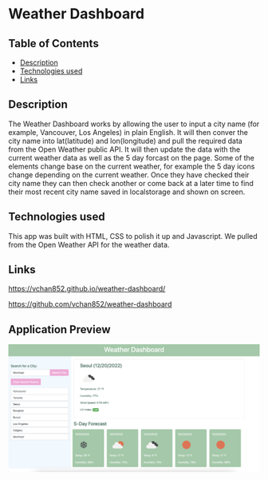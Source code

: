 # Weather Dashboard

## Table of Contents

-   [Description](#description)
-   [Technologies used](#technologies-used)
-   [Links](#links)

## Description

The Weather Dashboard works by allowing the user to input a city name (for example, Vancouver, Los Angeles) in plain English. It will then conver the city name into lat(latitude) and lon(longitude) and pull the required data from the Open Weather public API. It will then update the data with the current weather data as well as the 5 day forcast on the page. Some of the elements change base on the current weather, for example the 5 day icons change depending on the current weather. Once they have checked their city name they can then check another or come back at a later time to find their most recent city name saved in localstorage and shown on screen.

## Technologies used

This app was built with HTML, CSS to polish it up and Javascript. We pulled from the Open Weather API for the weather data.

## Links

https://vchan852.github.io/weather-dashboard/

https://github.com/vchan852/weather-dashboard

## Application Preview
![Website Preview](Assets/images/webpreview.png)
